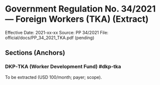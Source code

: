 # Government Regulation No. 34/2021 — Foreign Workers (TKA) (Extract)

Effective Date: 2021-xx-xx
Source: PP 34/2021
File: official/docs/PP_34_2021_TKA.pdf (pending)

## Sections (Anchors)

### DKP‑TKA (Worker Development Fund) #dkp-tka
To be extracted (USD 100/month; payer; scope).

